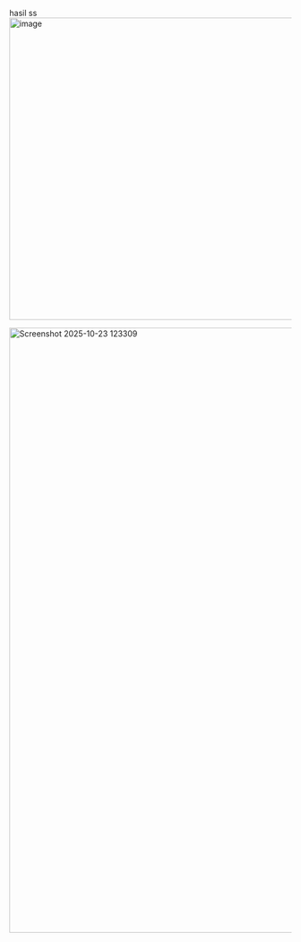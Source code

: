 hasil ss
<img width="959" height="539" alt="image" src="https://github.com/user-attachments/assets/2e816ce6-1421-4323-8315-ff133da23063" />

<img width="1919" height="1079" alt="Screenshot 2025-10-23 123309" src="https://github.com/user-attachments/assets/1e3257e3-003f-4397-83c2-347b5759cf3b" />

